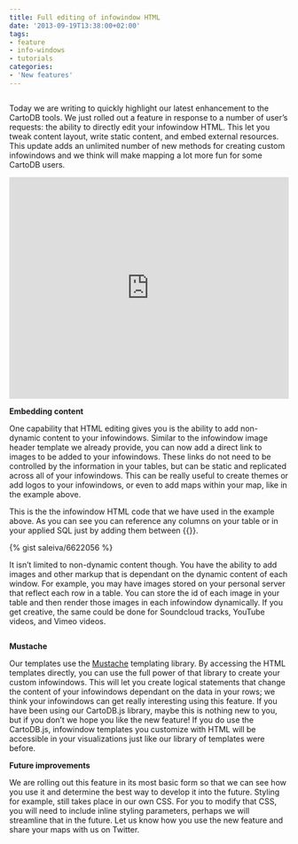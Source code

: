 ```yaml
---
title: Full editing of infowindow HTML
date: '2013-09-19T13:38:00+02:00'
tags:
- feature
- info-windows
- tutorials
categories:
- 'New features'
---
```


<img alt="" src="http://cartodb.s3.amazonaws.com/tumblr/posts/htmlinfowindowscreenshot.jpg"/>

Today we are writing to quickly highlight our latest enhancement to the CartoDB tools. We just rolled out a feature in response to a number of user’s requests: the ability to directly edit your infowindow HTML. This let you tweak content layout, write static content, and embed external resources. This update adds an unlimited number of new methods for creating custom infowindows and we think will make mapping a lot more fun for some CartoDB users.

<iframe frameborder="0" height="400" src="http://examples.cartodb.com/viz/aa2befe4-211d-11e3-bce0-3085a9a9563c/embed_map?title=false&amp;description=false&amp;search=false&amp;shareable=false&amp;cartodb_logo=true&amp;layer_selector=false&amp;legends=false&amp;scrollwheel=true&amp;sublayer_options=1&amp;sql=&amp;sw_lat=38.2554363763797&amp;sw_lon=-79.28558149609376&amp;ne_lat=47.1149998262079&amp;ne_lon=-49.292905714843755" width="100%"></iframe>

**Embedding content**

One capability that HTML editing gives you is the ability to add non-dynamic content to your infowindows. Similar to the infowindow image header template we already provide, you can now add a direct link to images to be added to your infowindows. These links do not need to be controlled by the information in your tables, but can be static and replicated across all of your infowindows. This can be really useful to create themes or add logos to your infowindows, or even to add maps within your map, like in the example above.

This is the the infowindow HTML code that we have used in the example above. As you can see you can reference any columns on your table or in your applied SQL just by adding them between {{}}.

{% gist saleiva/6622056 %}

It isn’t limited to non-dynamic content though. You have the ability to add images and other markup that is dependant on the dynamic content of each window. For example, you may have images stored on your personal server that reflect each row in a table. You can store the id of each image in your table and then render those images in each infowindow dynamically. If you get creative, the same could be done for Soundcloud tracks, YouTube videos, and Vimeo videos.

<a href="http://mustache.github.io"><img alt="" src="http://cartodb.s3.amazonaws.com/tumblr/posts/mustache.jpg"/></a>

**Mustache**

Our templates use the <a href="http://mustache.github.io">Mustache</a> templating library. By accessing the HTML templates directly, you can use the full power of that library to create your custom infowindows. This will let you create logical statements that change the content of your infowindows dependant on the data in your rows; we think your infowindows can get really interesting using this feature. If you have been using our CartoDB.js library, maybe this is nothing new to you, but if you don’t we hope you like the new feature! If you do use the CartoDB.js, infowindow templates you customize with HTML will be accessible in your visualizations just like our library of templates were before.

**Future improvements**

We are rolling out this feature in its most basic form so that we can see how you use it and determine the best way to develop it into the future. Styling for example, still takes place in our own CSS. For you to modify that CSS, you will need to include inline styling parameters, perhaps we will streamline that in the future. Let us know how you use the new feature and share your maps with us on Twitter.
